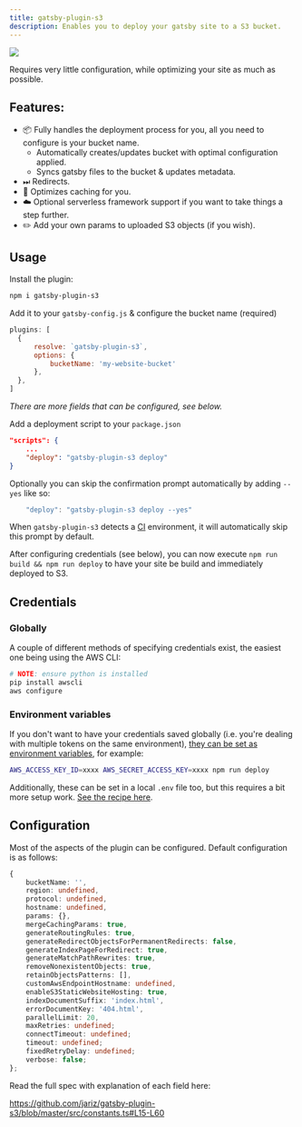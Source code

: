 ```yaml
---
title: gatsby-plugin-s3
description: Enables you to deploy your gatsby site to a S3 bucket.
---
```

![](https://jari.lol/KCB4gNo4Xg.gif)

Requires very little configuration, while optimizing your site as much as possible.

## Features:

- 📦 Fully handles the deployment process for you, all you need to configure is your bucket name.
    - Automatically creates/updates bucket with optimal configuration applied.
    - Syncs gatsby files to the bucket & updates metadata.
- ⏭ Redirects.
- 💾 Optimizes caching for you.
- ☁️ Optional serverless framework support if you want to take things a step further.
- ✏️ Add your own params to uploaded S3 objects (if you wish).

## Usage

Install the plugin:
```bash
npm i gatsby-plugin-s3
```

Add it to your `gatsby-config.js` & configure the bucket name (required)
```js
plugins: [
  {
      resolve: `gatsby-plugin-s3`,
      options: {
          bucketName: 'my-website-bucket'
      },
  },
]
```
_There are more fields that can be configured, see below._

Add a deployment script to your `package.json`
```json
"scripts": {
    ...
    "deploy": "gatsby-plugin-s3 deploy"
}
```

Optionally you can skip the confirmation prompt automatically by adding `--yes` like so:
```js
    "deploy": "gatsby-plugin-s3 deploy --yes"
```
When `gatsby-plugin-s3` detects a [CI](https://en.wikipedia.org/wiki/Continuous_integration) environment, it will automatically skip this prompt by default.

After configuring credentials (see below), you can now execute `npm run build && npm run deploy` to have your site be build and immediately deployed to S3.

## Credentials

### Globally

A couple of different methods of specifying credentials exist, the easiest one being using the AWS CLI:

```bash
# NOTE: ensure python is installed
pip install awscli
aws configure
```

### Environment variables
If you don't want to have your credentials saved globally (i.e. you're dealing with multiple tokens on the same environment), [they can be set as environment variables](https://docs.aws.amazon.com/sdk-for-javascript/v2/developer-guide/loading-node-credentials-environment.html), for example:

```bash
AWS_ACCESS_KEY_ID=xxxx AWS_SECRET_ACCESS_KEY=xxxx npm run deploy
```

Additionally, these can be set in a local `.env` file too, but this requires a bit more setup work. [See the recipe here](recipes/with-dotenv).

## Configuration
Most of the aspects of the plugin can be configured.
Default configuration is as follows:

```typescript
{
    bucketName: '',
    region: undefined,
    protocol: undefined,
    hostname: undefined,
    params: {},
    mergeCachingParams: true,
    generateRoutingRules: true,
    generateRedirectObjectsForPermanentRedirects: false,
    generateIndexPageForRedirect: true,
    generateMatchPathRewrites: true,
    removeNonexistentObjects: true,
    retainObjectsPatterns: [],
    customAwsEndpointHostname: undefined,
    enableS3StaticWebsiteHosting: true,
    indexDocumentSuffix: 'index.html',
    errorDocumentKey: '404.html',
    parallelLimit: 20,
    maxRetries: undefined;
    connectTimeout: undefined;
    timeout: undefined;
    fixedRetryDelay: undefined;
    verbose: false;
};
```

Read the full spec with explanation of each field here:

https://github.com/jariz/gatsby-plugin-s3/blob/master/src/constants.ts#L15-L60
